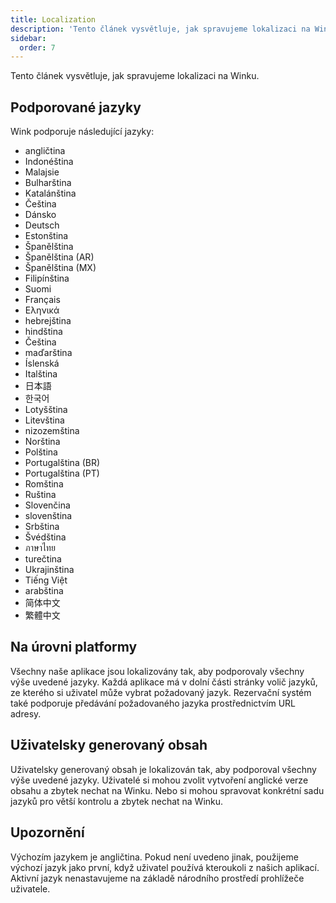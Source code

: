 ```yaml
---
title: Localization
description: 'Tento článek vysvětluje, jak spravujeme lokalizaci na Winku.'
sidebar:
  order: 7
---
```

Tento článek vysvětluje, jak spravujeme lokalizaci na Winku.

## Podporované jazyky

Wink podporuje následující jazyky:

* angličtina
* Indonéština
* Malajsie
* Bulharština
* Katalánština
* Čeština
* Dánsko
* Deutsch
* Estonština
* Španělština
* Španělština (AR)
* Španělština (MX)
* Filipínština
* Suomi
* Français
* Εληνικά
* hebrejština
* hindština
* Čeština
* maďarština
* Íslenská
* Italština
* 日本語
* 한국어
* Lotyšština
* Litevština
* nizozemština
* Norština
* Polština
* Portugalština (BR)
* Portugalština (PT)
* Romština
* Ruština
* Slovenčina
* slovenština
* Srbština
* Švédština
* ภาษาไทย
* turečtina
* Ukrajinština
* Tiếng Việt
* arabština
* 简体中文
* 繁體中文

## Na úrovni platformy

Všechny naše aplikace jsou lokalizovány tak, aby podporovaly všechny výše uvedené jazyky. Každá aplikace má v dolní části stránky volič jazyků, ze kterého si uživatel může vybrat požadovaný jazyk. Rezervační systém také podporuje předávání požadovaného jazyka prostřednictvím URL adresy.

## Uživatelsky generovaný obsah

Uživatelsky generovaný obsah je lokalizován tak, aby podporoval všechny výše uvedené jazyky. Uživatelé si mohou zvolit vytvoření anglické verze obsahu a zbytek nechat na Winku. Nebo si mohou spravovat konkrétní sadu jazyků pro větší kontrolu a zbytek nechat na Winku.

## Upozornění

Výchozím jazykem je angličtina. Pokud není uvedeno jinak, použijeme výchozí jazyk jako první, když uživatel používá kteroukoli z našich aplikací. Aktivní jazyk nenastavujeme na základě národního prostředí prohlížeče uživatele.

